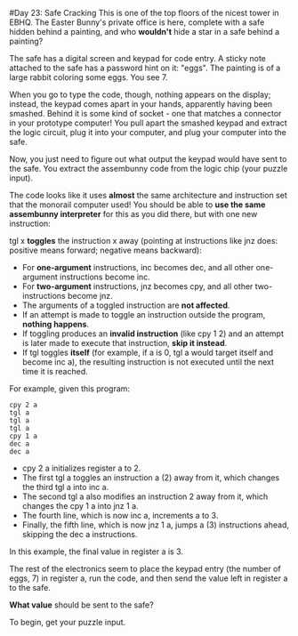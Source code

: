 #Day 23: Safe Cracking
This is one of the top floors of the nicest tower in EBHQ. The Easter Bunny's private office is here, 
complete with a safe hidden behind a painting, and who **wouldn't** hide a star in a safe behind a painting?

The safe has a digital screen and keypad for code entry. A sticky note attached to the safe has a password hint on 
it: "eggs". The painting is of a large rabbit coloring some eggs. You see 7.

When you go to type the code, though, nothing appears on the display; instead, the keypad comes apart in your hands, 
apparently having been smashed. Behind it is some kind of socket - one that matches a connector in your prototype 
computer! You pull apart the smashed keypad and extract the logic circuit, plug it into your computer, and plug 
your computer into the safe.

Now, you just need to figure out what output the keypad would have sent to the safe. You extract the assembunny 
code from the logic chip (your puzzle input).

The code looks like it uses **almost** the same architecture and instruction set that the monorail computer used! 
You should be able to **use the same assembunny interpreter** for this as you did there, but with one new instruction:

tgl x **toggles** the instruction x away (pointing at instructions like jnz does: positive means forward; 
negative means backward):

* For **one-argument** instructions, inc becomes dec, and all other one-argument instructions become inc.
* For **two-argument** instructions, jnz becomes cpy, and all other two-instructions become jnz.
* The arguments of a toggled instruction are **not affected**.
* If an attempt is made to toggle an instruction outside the program, **nothing happens**.
* If toggling produces an **invalid instruction** (like cpy 1 2) and an attempt is later made to execute 
that instruction, **skip it instead**.
* If tgl toggles **itself** (for example, if a is 0, tgl a would target itself and become inc a), 
the resulting instruction is not executed until the next time it is reached.

For example, given this program:
```
cpy 2 a
tgl a
tgl a
tgl a
cpy 1 a
dec a
dec a
```
* cpy 2 a initializes register a to 2.
* The first tgl a toggles an instruction a (2) away from it, which changes the third tgl a into inc a.
* The second tgl a also modifies an instruction 2 away from it, which changes the cpy 1 a into jnz 1 a.
* The fourth line, which is now inc a, increments a to 3.
* Finally, the fifth line, which is now jnz 1 a, jumps a (3) instructions ahead, skipping the dec a instructions.

In this example, the final value in register a is 3.

The rest of the electronics seem to place the keypad entry (the number of eggs, 7) in register a, run the code, 
and then send the value left in register a to the safe.

**What value** should be sent to the safe?

To begin, get your puzzle input.